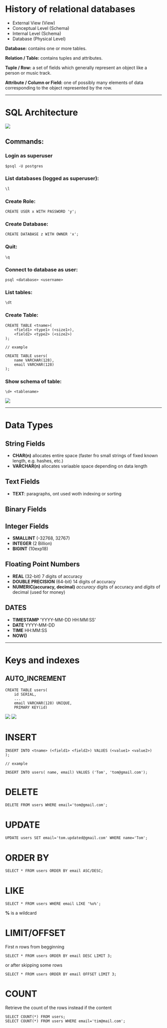 # History of relational databases

- External View (View)
- Conceptual Level (Schema)
- Internal Level (Schema)
- Database (Physical Level)

**Database:** contains one or more tables.

**Relation / Table:** contains tuples and attributes.

**Tuple / Row:** a set of fields which generally represent an object like a person or music track.

**Attribute / Column or Field:** one of possibly many elements of data corresponding to the object represented by the row.

***
# SQL Architecture 

![](2021-05-14-10-55-42.png)

## Commands:
### Login as superuser
``````
$psql -U postgres 
``````
### List databases (logged as superuser):
``````
\l
``````
### Create Role:
``````
CREATE USER x WITH PASSWORD 'y';
``````
### Create Database:

``````
CREATE DATABASE z WITH OWNER 'x';
``````
### Quit:
``````
\q
``````
### Connect to database as user:
``````
psql <database> <username>
``````
### List tables:
``````
\dt
``````
### Create Table:
``````
CREATE TABLE <tname>(
    <field1> <type1> (<size1>),
    <field2> <type2> (<size2>)    
);

// example

CREATE TABLE users(
    name VARCHAR(128),
    email VARCHAR(128)    
);
``````
### Show schema of table:
``````
\d+ <tablename>
``````
![](2021-05-14-20-18-30.png)

***
# Data Types
## String Fields
- **CHAR(n)** allocates entire space (faster fro small strings of fixed known length, e.g. hashes, etc.)
- **VARCHAR(n)** allocates variaable space depending on data length
##  Text Fields
- **TEXT**: paragraphs, ont used woth indexing or sorting
## Binary Fields
## Integer Fields
- **SMALLINT** (-32768, 32767)
- **INTEGER** (2 Billion)
- **BIGINT** (10exp18)
## Floating Point Numbers
- **REAL** (32-bit) 7 digits of accuracy
- **DOUBLE PRECISION** (64-bit) 14 digits of accuracy
- **NUMERIC(accuracy, decimal)** *accuracy* digits of accuracy and *digits* of decimal (used for money)
## DATES
- **TIMESTAMP** 'YYYY-MM-DD HH:MM:SS'
- **DATE** YYYY-MM-DD
- **TIME** HH:MM:SS
- **NOW()**
***
# Keys and indexes
## AUTO_INCREMENT
```
CREATE TABLE users(
    id SERIAL,
    ...
    email VARCHAR(128) UNIQUE,
    PRIMARY KEY(id)
```
![](2021-09-09-00-47-49.png)
![](2021-09-09-00-51-53.png)
# INSERT
``````
INSERT INTO <tname> (<field1> <field2>) VALUES (<value1> <value2>)   
);

// example

INSERT INTO users( name, email) VALUES ('Tom', 'tom@gmail.com');
``````
# DELETE
``````
DELETE FROM users WHERE email='tom@gmail.com';
``````
# UPDATE
``````
UPDATE users SET email='tom.updated@gmail.com' WHERE name='Tom';
``````
# ORDER BY
``````
SELECT * FROM users ORDER BY email ASC/DESC;
``````
# LIKE
``````
SELECT * FROM users WHERE email LIKE '%o%';
``````
**%** is a wildcard
# LIMIT/OFFSET
First n rows from begginning 
``````
SELECT * FROM users ORDER BY email DESC LIMIT 3;
``````
or after skipping some rows
``````
SELECT * FROM users ORDER BY email OFFSET LIMIT 3;
``````
# COUNT
Retrieve the count of the rows instead if the content 
``````
SELECT COUNT(*) FROM users;
SELECT COUNT(*) FROM users WHERE email='tim@mail.com';
``````
